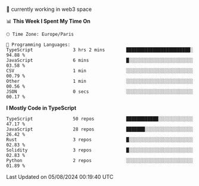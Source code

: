 🔭 currently working in web3 space

<!--START_SECTION:waka-->
📊 **This Week I Spent My Time On** 

```text
🕑︎ Time Zone: Europe/Paris

💬 Programming Languages: 
TypeScript               3 hrs 2 mins        ████████████████████████░   94.88 % 
JavaScript               6 mins              █░░░░░░░░░░░░░░░░░░░░░░░░   03.58 % 
CSV                      1 min               ░░░░░░░░░░░░░░░░░░░░░░░░░   00.79 % 
Other                    1 min               ░░░░░░░░░░░░░░░░░░░░░░░░░   00.56 % 
JSON                     0 secs              ░░░░░░░░░░░░░░░░░░░░░░░░░   00.17 % 
```

**I Mostly Code in TypeScript** 

```text
TypeScript               50 repos            ████████████░░░░░░░░░░░░░   47.17 % 
JavaScript               28 repos            ███████░░░░░░░░░░░░░░░░░░   26.42 % 
Rust                     3 repos             █░░░░░░░░░░░░░░░░░░░░░░░░   02.83 % 
Solidity                 3 repos             █░░░░░░░░░░░░░░░░░░░░░░░░   02.83 % 
Python                   2 repos             ░░░░░░░░░░░░░░░░░░░░░░░░░   01.89 % 
```




 Last Updated on 05/08/2024 00:19:40 UTC
<!--END_SECTION:waka-->
